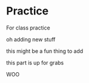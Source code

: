 # Practice
For class practice

oh adding new stuff

this might be a fun thing to add

this part is up for grabs


WOO